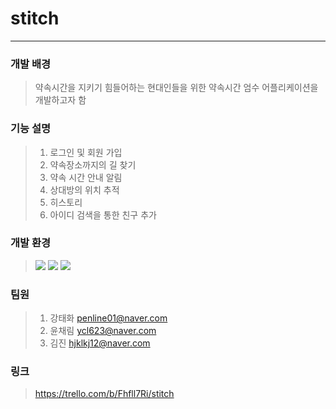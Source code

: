 # stitch
---------------
### 개발 배경
> 약속시간을 지키기 힘들어하는 현대인들을 위한 약속시간 엄수 어플리케이션을 개발하고자 함

### 기능 설명
> 1. 로그인 및 회원 가입
> 2. 약속장소까지의 길 찾기
> 3. 약속 시간 안내 알림
> 4. 상대방의 위치 추적
> 5. 히스토리
> 6. 아이디 검색을 통한 친구 추가

### 개발 환경
> <img src="https://img.shields.io/badge/Android-74DF00?style=flat-square&logo=Android&logoColor=white"/></a>
> <img src="https://img.shields.io/badge/Firebase-FFCA28?style=flat-square&logo=Firebase&logoColor=white"/></a>
> <img src="https://img.shields.io/badge/Kotlin-0095D5?style=flat-square&logo=Kotlin&logoColor=white"/></a>

### 팀원
> 1. 강태화 penline01@naver.com
> 2. 윤채림 ycl623@naver.com
> 3. 김진 hjklkj12@naver.com

### 링크
> https://trello.com/b/Fhfll7Ri/stitch
